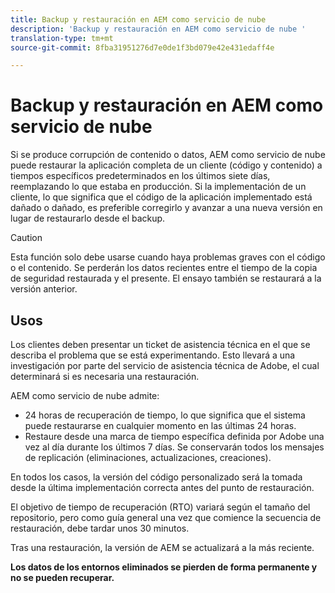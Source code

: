 ```yaml
---
title: Backup y restauración en AEM como servicio de nube
description: 'Backup y restauración en AEM como servicio de nube '
translation-type: tm+mt
source-git-commit: 8fba31951276d7e0de1f3bd079e42e431edaff4e

---
```



# Backup y restauración en AEM como servicio de nube

Si se produce corrupción de contenido o datos, AEM como servicio de nube puede restaurar la aplicación completa de un cliente (código y contenido) a tiempos específicos predeterminados en los últimos siete días, reemplazando lo que estaba en producción.
Si la implementación de un cliente, lo que significa que el código de la aplicación implementado está dañado o dañado, es preferible corregirlo y avanzar a una nueva versión en lugar de restaurarlo desde el backup.

>[!CAUTION]
>
>Esta función solo debe usarse cuando haya problemas graves con el código o el contenido. Se perderán los datos recientes entre el tiempo de la copia de seguridad restaurada y el presente. El ensayo también se restaurará a la versión anterior.

## Usos

Los clientes deben presentar un ticket de asistencia técnica en el que se describa el problema que se está experimentando. Esto llevará a una investigación por parte del servicio de asistencia técnica de Adobe, el cual determinará si es necesaria una restauración.

AEM como servicio de nube admite:

* 24 horas de recuperación de tiempo, lo que significa que el sistema puede restaurarse en cualquier momento en las últimas 24 horas.
* Restaure desde una marca de tiempo específica definida por Adobe una vez al día durante los últimos 7 días.  Se conservarán todos los mensajes de replicación (eliminaciones, actualizaciones, creaciones).

En todos los casos, la versión del código personalizado será la tomada desde la última implementación correcta antes del punto de restauración.

El objetivo de tiempo de recuperación (RTO) variará según el tamaño del repositorio, pero como guía general una vez que comience la secuencia de restauración, debe tardar unos 30 minutos.

Tras una restauración, la versión de AEM se actualizará a la más reciente.

**Los datos de los entornos eliminados se pierden de forma permanente y no se pueden recuperar.**
